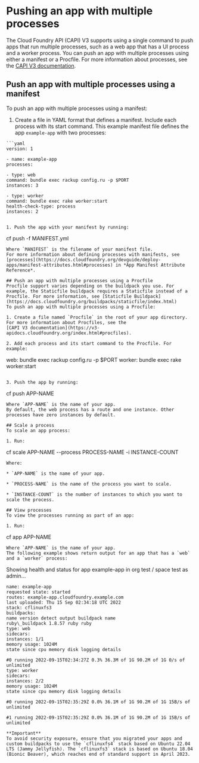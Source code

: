 # Pushing an app with multiple processes
The Cloud Foundry API (CAPI) V3 supports using a single command to push apps that run multiple processes, such as a web app that has a UI process and a worker process. You can push an app with multiple processes using either a manifest or a Procfile.
For more information about processes, see the [CAPI V3 documentation](http://v3-apidocs.cloudfoundry.org/index.html#processes).

## Push an app with multiple processes using a manifest
To push an app with multiple processes using a manifest:

1. Create a file in YAML format that defines a manifest. Include each process with its start command.
This example manifest file defines the app `example-app` with two processes:
```
```yaml
version: 1

- name: example-app
processes:

- type: web
command: bundle exec rackup config.ru -p $PORT
instances: 3

- type: worker
command: bundle exec rake worker:start
health-check-type: process
instances: 2
```
```

1. Push the app with your manifest by running:
```
cf push -f MANIFEST.yml
```
Where `MANIFEST` is the filename of your manifest file.
For more information about defining processes with manifests, see [processes](https://docs.cloudfoundry.org/devguide/deploy-apps/manifest-attributes.html#processes) in *App Manifest Attribute Reference*.

## Push an app with multiple processes using a Procfile
Procfile support varies depending on the buildpack you use. For example, the Staticfile buildpack requires a Staticfile instead of a Procfile. For more information, see [Staticfile Buildpack](https://docs.cloudfoundry.org/buildpacks/staticfile/index.html)
To push an app with multiple processes using a Procfile:

1. Create a file named `Procfile` in the root of your app directory. For more information about Procfiles, see the
[CAPI V3 documentation](https://v3-apidocs.cloudfoundry.org/index.html#procfiles).

2. Add each process and its start command to the Procfile. For example:
```
web: bundle exec rackup config.ru -p $PORT
worker: bundle exec rake worker:start
```

3. Push the app by running:
```
cf push APP-NAME
```
Where `APP-NAME` is the name of your app.
By default, the web process has a route and one instance. Other processes have zero instances by default.

## Scale a process
To scale an app process:

1. Run:
```
cf scale APP-NAME --process PROCESS-NAME -i INSTANCE-COUNT
```
Where:

* `APP-NAME` is the name of your app.

* `PROCESS-NAME` is the name of the process you want to scale.

* `INSTANCE-COUNT` is the number of instances to which you want to scale the process.

## View processes
To view the processes running as part of an app:

1. Run:
```
cf app APP-NAME
```
Where `APP-NAME` is the name of your app.
The following example shows return output for an app that has a `web` and a `worker` process:
```
Showing health and status for app example-app in org test / space test as admin...
```
name: example-app
requested state: started
routes: example-app.cloudfoundry.example.com
last uploaded: Thu 15 Sep 02:34:18 UTC 2022
stack: cflinuxfs3
buildpacks:
name version detect output buildpack name
ruby\_buildpack 1.8.57 ruby ruby
type: web
sidecars:
instances: 1/1
memory usage: 1024M
state since cpu memory disk logging details

#0 running 2022-09-15T02:34:27Z 0.3% 36.3M of 1G 90.2M of 1G 0/s of unlimited
type: worker
sidecars:
instances: 2/2
memory usage: 1024M
state since cpu memory disk logging details

#0 running 2022-09-15T02:35:29Z 0.0% 36.1M of 1G 90.2M of 1G 15B/s of unlimited

#1 running 2022-09-15T02:35:29Z 0.0% 36.1M of 1G 90.2M of 1G 15B/s of unlimited

**Important**
To avoid security exposure, ensure that you migrated your apps and custom buildpacks to use the `cflinuxfs4` stack based on Ubuntu 22.04 LTS (Jammy Jellyfish). The `cflinuxfs3` stack is based on Ubuntu 18.04 (Bionic Beaver), which reaches end of standard support in April 2023.